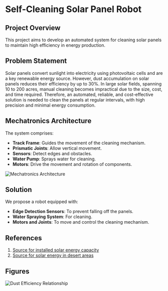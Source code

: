 # Self-Cleaning Solar Panel Robot

## Project Overview
This project aims to develop an automated system for cleaning solar panels to maintain high efficiency in energy production.

## Problem Statement
Solar panels convert sunlight into electricity using photovoltaic cells and are a key renewable energy source. However, dust accumulation on solar panels reduces their efficiency by up to 30%. In large solar fields, spanning 10 to 200 acres, manual cleaning becomes impractical due to the size, cost, and time required. Therefore, an automated, reliable, and cost-effective solution is needed to clean the panels at regular intervals, with high precision and minimal energy consumption.

## Mechatronics Architecture
The system comprises:
- **Track Frame**: Guides the movement of the cleaning mechanism.
- **Prismatic Joints**: Allow vertical movement.
- **Sensors**: Detect edges and obstacles.
- **Water Pump**: Sprays water for cleaning.
- **Motors**: Drive the movement and rotation of components.

![Mechatronics Architecture](images/mechatronics_architecture.png)

## Solution
We propose a robot equipped with:
- **Edge Detection Sensors**: To prevent falling off the panels.
- **Water Spraying System**: For cleaning.
- **Motors and Joints**: To move and control the cleaning mechanism.

## References
1. [Source for installed solar energy capacity](https://www.sciencedirect.com/science/article/pii/S2352484723014579)
2. [Source for solar energy in desert areas](https://www.mdpi.com/1996-1073/16/19/6794)

## Figures
![Dust Efficiency Relationship](path/to/your/graph_image.png)
